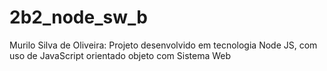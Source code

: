 # 2b2_node_sw_b
Murilo Silva de Oliveira: Projeto desenvolvido em tecnologia Node JS, com uso de JavaScript orientado objeto com Sistema Web
